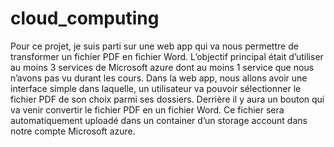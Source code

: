 # cloud_computing

Pour ce projet, je suis parti sur une web app qui va nous permettre de transformer un fichier PDF en fichier Word. 
L’objectif principal était d’utiliser au moins 3 services de Microsoft azure dont au moins 1 service que nous n’avons pas vu durant les cours.
Dans la web app, nous allons avoir une interface simple dans laquelle, un utilisateur va pouvoir sélectionner le fichier PDF de son choix parmi ses dossiers. Derrière il y aura un bouton qui va venir convertir le fichier PDF en un fichier Word. Ce fichier sera automatiquement uploadé dans un container d’un storage account dans notre compte Microsoft azure. 
